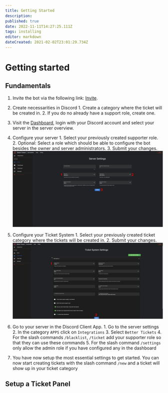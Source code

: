 ```yaml
---
title: Getting Started
description: 
published: true
date: 2022-11-11T14:27:25.111Z
tags: installing
editor: markdown
dateCreated: 2021-02-02T23:01:29.734Z
---
```


# Getting started

## Fundamentals
1. Invite the bot via the following link: [Invite](https://discord.com/oauth2/authorize?client_id=553610702439579669&scope=applications.commands%20bot&permissions=2953178200).

2. Create necessarities in Discord
		1. Create a category where the ticket will be created in.
  	2. If you do no already have a support role, create one.

3. Visit the [Dashboard](https://better-tickets.de/), login with your Discord account and select your server in the server overview.

4. Configure your server
		1. Select your previously created supporter role.
    2. Optional: Select a role which should be able to configure the bot besides the owner and server administrators.
    3. Submit your changes.
![getting_started_fundamentals_1_edited.png](/getting_started_fundamentals_1_edited.png)

5. Configure your Ticket System
		1. Select your previously created ticket category where the tickets will be created in.
    2. Submit your changes.
![getting_started_fundamentals_2_edited.png](/getting_started_fundamentals_2_edited.png)

6. Go to your server in the Discord Client App.
		1. Go to the server settings
    2. In the category `APPS` click on `Integrations`
    3. Select `Better Tickets`
    4. For the slash commands `/blacklist`, `/ticket` add your supporter role so that they can use these commands
    5. For the slash command `/settings` only allow the admin role if you have configured any in the dashboard

7. You have now setup the most essential settings to get started. You can now start creating tickets with the slash command `/new` and a ticket will show up in your ticket category

## Setup a Ticket Panel
